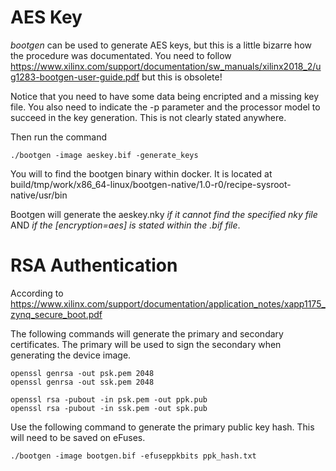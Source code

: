 # AES Key

*bootgen* can be used to generate AES keys, but this is a little bizarre how the procedure was documentated. 
You need to follow https://www.xilinx.com/support/documentation/sw_manuals/xilinx2018_2/ug1283-bootgen-user-guide.pdf
but this is obsolete! 

Notice that you need to have some data being encripted and a missing key file. You also need to indicate the -p parameter and the 
processor model to succeed in the key generation. This is not clearly stated anywhere. 


Then run the command 
 
``` 
./bootgen -image aeskey.bif -generate_keys
```

You will to find the bootgen binary within docker. It is located at build/tmp/work/x86_64-linux/bootgen-native/1.0-r0/recipe-sysroot-native/usr/bin

Bootgen will generate the aeskey.nky *if it cannot find the specified nky file* AND *if the [encryption=aes] is stated within the .bif file*.


# RSA Authentication

According to https://www.xilinx.com/support/documentation/application_notes/xapp1175_zynq_secure_boot.pdf

The following commands will generate the primary and secondary certificates. 
The primary will be used to sign the secondary when generating the device image.

```
openssl genrsa -out psk.pem 2048
openssl genrsa -out ssk.pem 2048

openssl rsa -pubout -in psk.pem -out ppk.pub
openssl rsa -pubout -in ssk.pem -out spk.pub
``` 

Use the following command to generate the primary public key hash. This will need to be saved on eFuses.

```
./bootgen -image bootgen.bif -efuseppkbits ppk_hash.txt
```

 
